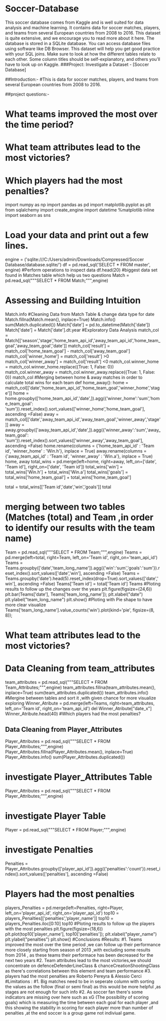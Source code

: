 # Soccer-Database
This soccer database comes from Kaggle and is well suited for data analysis and machine learning. It contains data for soccer matches, players, and teams from several European countries from 2008 to 2016. This dataset is quite extensive, and we encourage you to read more about it here.  The database is stored in a SQLite database. You can access database files using software like DB Browser. This dataset will help you get good practice with your SQL joins. Make sure to look at how the different tables relate to each other. Some column titles should be self-explanatory, and others you’ll have to look up on Kaggle.
###Project: Investigate a Dataset - [Soccer Database]

##Introduction:-
#This is data for soccer matches, players, and teams from several European countries from 2008 to 2016. 

##project questions:-
# What teams improved the most over the time period?
# What team attributes lead to the most victories?
# Which players had the most penalties?
import numpy as np
import pandas as pd
import matplotlib.pyplot as plt
from sqlalchemy import create_engine
import datetime
%matplotlib inline
import seaborn as sns
# Load your data and print out a few lines. 
engine = ('sqlite:///C:/Users/admin/Downloads/Compressed/Soccer Database/database.sqlite/')
df = pd.read_sql('SELECT * FROM master', engine)
#Perform operations to inspect data
df.head(20)
#biggest data set found in Matches table which help us two questions 
Match = pd.read_sql("""SELECT * FROM Match;""",engine)
# Assessing and Building Intuition
Match.info
#Cleaning Data from Match Table & change data type for date
Match.fillna(Match.mean(), inplace=True)
Match.info()
sum(Match.duplicated())
Match['date'] = pd.to_datetime(Match['date'])
Match['date'] = Match['date'].dt.year
#Exploratory Data Analysis
match_col = Match[['season','stage','home_team_api_id','away_team_api_id','home_team_goal','away_team_goal','date']]
match_col['result'] = match_col['home_team_goal'] - match_col['away_team_goal']
match_col['winner_home'] = match_col['result'] >0
match_col['winner_away'] = match_col['result'] <0
match_col.winner_home = match_col.winner_home.replace({True: 1, False: 0})
match_col.winner_away = match_col.winner_away.replace({True: 1, False: 0})
match_col
#Merging between home & away matches in order to calculate total wins for each team
def home_away():
    home = match_col[['date','home_team_api_id','home_team_goal','winner_home','stage']]
    home = home.groupby(['home_team_api_id','date',]).agg({'winner_home':'sum','home_team_goal': 'sum'}).reset_index().sort_values(['winner_home','home_team_goal'], ascending =False)
    away = match_col[['date','away_team_api_id','away_team_goal','winner_away','stage']]
    away = away.groupby(['away_team_api_id','date',]).agg({'winner_away':'sum','away_team_goal': 'sum'}).reset_index().sort_values(['winner_away','away_team_goal'], ascending =False)
    home.rename(columns = {'home_team_api_id' : 'Team id', 'winner_home' : 'Win.h'}, inplace = True)
    away.rename(columns = {'away_team_api_id' : 'Team id', 'winner_away' : 'Win.a'}, inplace = True)
home, away
total_wins = pd.merge(left=home, right=away, left_on=['date', 'Team id'], right_on=['date', 'Team id'])
total_wins['win'] = total_wins['Win.h'] + total_wins['Win.a']
total_wins['goals'] = total_wins['home_team_goal'] + total_wins['home_team_goal']

total = total_wins[['Team id','date','win','goals']]
total
# merging between two tables (Matches (total) and Team ,in order to identify our results with the team name)
Team = pd.read_sql("""SELECT * FROM Team;""",engine)
Teams = pd.merge(left=total, right=Team, left_on='Team id', right_on='team_api_id')
Teams = Teams.groupby(['date','team_long_name']).agg({'win':'sum','goals':'sum'}).reset_index().sort_values(['date','win'], ascending =False)
Teams = Teams.groupby('date').head(5).reset_index(drop=True).sort_values(['date','win'], ascending =False)
Teams['Team id'] = total['Team id']
Teams
#Ploting results to follow up the changes over the years
plt.figure(figsize=(24,6))
plt.bar(Teams['date'], Teams['team_long_name']);
plt.xlabel("date")
plt.ylabel("team_long_name")
plt.show()
#Ploting with Pie shape to have more clear visualize
Teams['team_long_name'].value_counts('win').plot(kind='pie', figsize=(8, 8));
# What team attributes lead to the most victories?
# Data Cleaning from team_attributes
team_attributes = pd.read_sql("""SELECT * FROM Team_Attributes;""",engine)
team_attributes.fillna(team_attributes.mean(), inplace=True)
sum(team_attributes.duplicated())
team_attributes.info()
#Mergine between tables and sort it ,with given chance for more visualize exploring
Winner_Atribute = pd.merge(left=Teams, right=team_attributes, left_on='Team id', right_on='team_api_id')
del Winner_Atribute["date_x"]
Winner_Atribute.head(40)
#Which players had the most penalties?
## Data Cleaning from Player_Attributes
Player_Attributes = pd.read_sql("""SELECT * FROM Player_Attributes;""",engine)
Player_Attributes.fillna(Player_Attributes.mean(), inplace=True)
Player_Attributes.info()
sum(Player_Attributes.duplicated())
# investigate Player_Attributes Table
Player_Attributes = pd.read_sql("""SELECT * FROM Player_Attributes;""",engine)
# investigate Player Table
Player = pd.read_sql("""SELECT * FROM Player;""",engine)
# investigate Penalties
Penalties = Player_Attributes.groupby(['player_api_id']).agg({'penalties':'count'}).reset_index().sort_values(['penalties'], ascending =False)             
# Players had the most penalties
players_Penalties = pd.merge(left=Penalties, right=Player, left_on='player_api_id', right_on='player_api_id')
top10 = players_Penalties[['penalties','player_name']]
top10 = players_Penalties.iloc[0:10]
top10
#Ploting results to follow up the players with the most penalties
plt.figure(figsize=(18,6))
plt.plot(top10['player_name'], top10['penalties']);
plt.xlabel("player_name")
plt.ylabel("penalties")
plt.show()
#Conclusions
#Results:
    #1. Teams improved the most over the time period ,we can follow up their performance more closely starting from season of 2013 ,with excluding some results from 2014 , as these teams their performace has been decreased for the next two years
    #2. Team attributes lead to the most victories,we should concentrate on defenceDefenderLineClass & chanceCreationShootingClass as there's correlations between this element and team performance 
    #3. players had the most penalties are Roberto Pereyra & Alessio Cerci
#Limitations :
    #1. Big matches need to be in seperate column with sorting the values as the follow (final or semi final) as this would be more helpful ,as stages are not enough for such info
    #2. As soccer fan there's some indicators are missing over here such as xG (The possibility of scoring goals) which is measuring the time between each goal for each player ,and this showing the stability in scoring for each player more than number of penalties ,at the end soccer is a group game not indiviual game.
    
    

